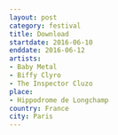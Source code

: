 ```yaml
---
layout: post
category: festival
title: Download
startdate: 2016-06-10
enddate: 2016-06-12
artists: 
- Baby Metal
- Biffy Clyro
- The Inspector Cluzo
place: 
- Hippodrome de Longchamp
country: France
city: Paris
---
```


